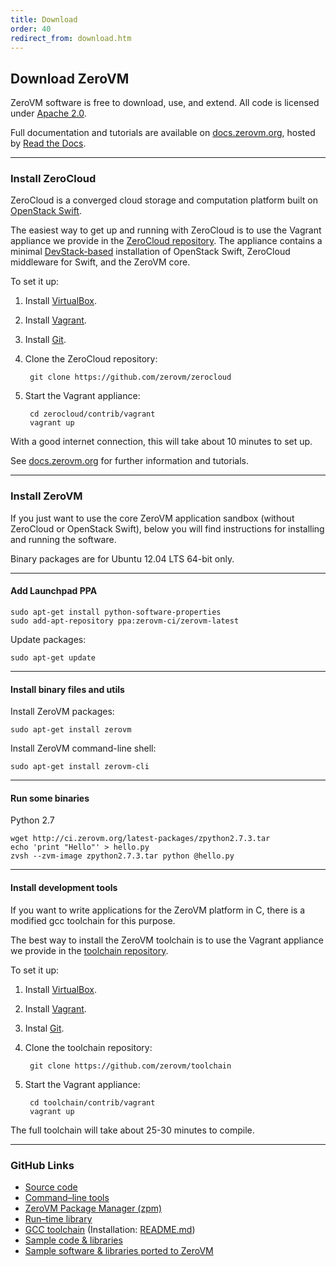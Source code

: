 ```yaml
---
title: Download
order: 40
redirect_from: download.htm
---
```


## Download ZeroVM

ZeroVM software is free to download, use, and extend. All code is licensed
under [Apache 2.0](http://www.apache.org/licenses/LICENSE-2.0).

Full documentation and tutorials are available on
[docs.zerovm.org](http://docs.zerovm.org/), hosted by
[Read the Docs](https://readthedocs.org/).

---

### Install ZeroCloud

ZeroCloud is a converged cloud storage and computation platform built on
[OpenStack Swift](http://swift.openstack.org/).

The easiest way to get up and running with ZeroCloud is to use the Vagrant
appliance we provide in the
[ZeroCloud repository](https://github.com/zerovm/zerocloud). The appliance
contains a minimal
[DevStack-based](http://docs.openstack.org/developer/devstack/) installation
of OpenStack Swift, ZeroCloud middleware for Swift, and the ZeroVM core.

To set it up:

1. Install [VirtualBox](https://www.virtualbox.org/wiki/Downloads).
2. Install [Vagrant](http://www.vagrantup.com/downloads.html).
3. Install [Git](http://git-scm.com).
4. Clone the ZeroCloud repository:

        git clone https://github.com/zerovm/zerocloud

5. Start the Vagrant appliance:

        cd zerocloud/contrib/vagrant
        vagrant up

With a good internet connection, this will take about 10 minutes to set up.

See [docs.zerovm.org](http://docs.zerovm.org) for further information and
tutorials.

---

### Install ZeroVM

If you just want to use the core ZeroVM application sandbox (without ZeroCloud
or OpenStack Swift), below you will find instructions for installing and
running the software.

Binary packages are for Ubuntu 12.04 LTS 64-bit only.

---

#### Add Launchpad PPA

    sudo apt-get install python-software-properties
    sudo add-apt-repository ppa:zerovm-ci/zerovm-latest

Update packages:

    sudo apt-get update

---

#### Install binary files and utils

Install ZeroVM packages:

    sudo apt-get install zerovm

Install ZeroVM command-line shell:

    sudo apt-get install zerovm-cli

---

#### Run some binaries

Python 2.7

    wget http://ci.zerovm.org/latest-packages/zpython2.7.3.tar
    echo 'print "Hello"' > hello.py
    zvsh --zvm-image zpython2.7.3.tar python @hello.py

---

#### Install development tools

If you want to write applications for the ZeroVM platform in C, there is a
modified gcc toolchain for this purpose.

The best way to install the ZeroVM toolchain is to use the Vagrant appliance
we provide in the
[toolchain repository](https://github.com/zerovm/toolchain).

To set it up:

1. Install [VirtualBox](https://www.virtualbox.org/wiki/Downloads).
2. Install [Vagrant](http://www.vagrantup.com/downloads.html).
3. Instal [Git](http://git-scm.com).
4. Clone the toolchain repository:

        git clone https://github.com/zerovm/toolchain

5. Start the Vagrant appliance:

        cd toolchain/contrib/vagrant
        vagrant up

The full toolchain will take about 25-30 minutes to compile.

---

### GitHub Links

<!-- the whitespace in the i elements is important, without it, Jekyll
will render the page incorrectly -->

* [Source code](https://github.com/zerovm/zerovm)
* [Command&#8211;line tools](https://github.com/zerovm/zerovm-cli)
* [ZeroVM Package Manager (zpm)](https://github.com/zerovm/zpm)
* [Run&#8211;time library](https://github.com/zerovm/zrt)
* [GCC toolchain](https://github.com/zerovm/toolchain)
  (Installation: [README.md](https://github.com/zerovm/toolchain/blob/master/README.md))
* [Sample code &amp; libraries](https://github.com/zerovm/zerovm-samples)
* [Sample software &amp; libraries ported to ZeroVM ](https://github.com/zerovm/zerovm-ports)
